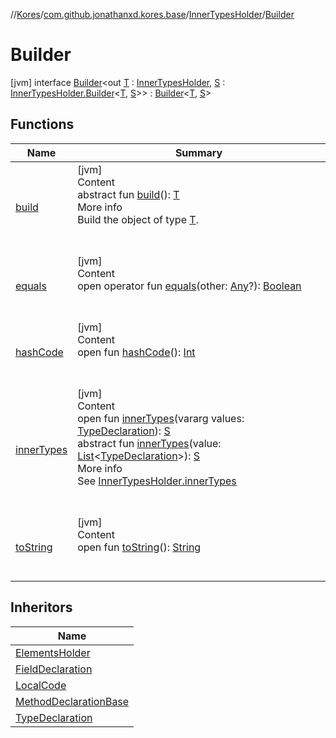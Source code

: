 //[Kores](../../../index.md)/[com.github.jonathanxd.kores.base](../../index.md)/[InnerTypesHolder](../index.md)/[Builder](index.md)



# Builder  
 [jvm] interface [Builder](index.md)<out [T](index.md) : [InnerTypesHolder](../index.md), [S](index.md) : [InnerTypesHolder.Builder](index.md)<[T](index.md), [S](index.md)>> : [Builder](../../../com.github.jonathanxd.kores.builder/-builder/index.md)<[T](index.md), [S](index.md)>    


## Functions  
  
|  Name|  Summary| 
|---|---|
| <a name="com.github.jonathanxd.kores.builder/Builder/build/#/PointingToDeclaration/"></a>[build](../../../com.github.jonathanxd.kores.builder/-builder/build.md)| <a name="com.github.jonathanxd.kores.builder/Builder/build/#/PointingToDeclaration/"></a>[jvm]  <br>Content  <br>abstract fun [build](../../../com.github.jonathanxd.kores.builder/-builder/build.md)(): [T](index.md)  <br>More info  <br>Build the object of type [T](../../../com.github.jonathanxd.kores.builder/-builder/index.md).  <br><br><br>
| <a name="kotlin/Any/equals/#kotlin.Any?/PointingToDeclaration/"></a>[equals](../../../com.github.jonathanxd.kores.util/-simple-resolver/index.md#%5Bkotlin%2FAny%2Fequals%2F%23kotlin.Any%3F%2FPointingToDeclaration%2F%5D%2FFunctions%2F-427383591)| <a name="kotlin/Any/equals/#kotlin.Any?/PointingToDeclaration/"></a>[jvm]  <br>Content  <br>open operator fun [equals](../../../com.github.jonathanxd.kores.util/-simple-resolver/index.md#%5Bkotlin%2FAny%2Fequals%2F%23kotlin.Any%3F%2FPointingToDeclaration%2F%5D%2FFunctions%2F-427383591)(other: [Any](https://kotlinlang.org/api/latest/jvm/stdlib/kotlin/-any/index.html)?): [Boolean](https://kotlinlang.org/api/latest/jvm/stdlib/kotlin/-boolean/index.html)  <br><br><br>
| <a name="kotlin/Any/hashCode/#/PointingToDeclaration/"></a>[hashCode](../../../com.github.jonathanxd.kores.util/-simple-resolver/index.md#%5Bkotlin%2FAny%2FhashCode%2F%23%2FPointingToDeclaration%2F%5D%2FFunctions%2F-427383591)| <a name="kotlin/Any/hashCode/#/PointingToDeclaration/"></a>[jvm]  <br>Content  <br>open fun [hashCode](../../../com.github.jonathanxd.kores.util/-simple-resolver/index.md#%5Bkotlin%2FAny%2FhashCode%2F%23%2FPointingToDeclaration%2F%5D%2FFunctions%2F-427383591)(): [Int](https://kotlinlang.org/api/latest/jvm/stdlib/kotlin/-int/index.html)  <br><br><br>
| <a name="com.github.jonathanxd.kores.base/InnerTypesHolder.Builder/innerTypes/#kotlin.Array[com.github.jonathanxd.kores.base.TypeDeclaration]/PointingToDeclaration/"></a>[innerTypes](inner-types.md)| <a name="com.github.jonathanxd.kores.base/InnerTypesHolder.Builder/innerTypes/#kotlin.Array[com.github.jonathanxd.kores.base.TypeDeclaration]/PointingToDeclaration/"></a>[jvm]  <br>Content  <br>open fun [innerTypes](inner-types.md)(vararg values: [TypeDeclaration](../../-type-declaration/index.md)): [S](index.md)  <br>abstract fun [innerTypes](inner-types.md)(value: [List](https://kotlinlang.org/api/latest/jvm/stdlib/kotlin.collections/-list/index.html)<[TypeDeclaration](../../-type-declaration/index.md)>): [S](index.md)  <br>More info  <br>See [InnerTypesHolder.innerTypes](../inner-types.md)  <br><br><br>
| <a name="kotlin/Any/toString/#/PointingToDeclaration/"></a>[toString](../../../com.github.jonathanxd.kores.util/-simple-resolver/index.md#%5Bkotlin%2FAny%2FtoString%2F%23%2FPointingToDeclaration%2F%5D%2FFunctions%2F-427383591)| <a name="kotlin/Any/toString/#/PointingToDeclaration/"></a>[jvm]  <br>Content  <br>open fun [toString](../../../com.github.jonathanxd.kores.util/-simple-resolver/index.md#%5Bkotlin%2FAny%2FtoString%2F%23%2FPointingToDeclaration%2F%5D%2FFunctions%2F-427383591)(): [String](https://kotlinlang.org/api/latest/jvm/stdlib/kotlin/-string/index.html)  <br><br><br>


## Inheritors  
  
|  Name| 
|---|
| <a name="com.github.jonathanxd.kores.base/ElementsHolder.Builder///PointingToDeclaration/"></a>[ElementsHolder](../../-elements-holder/-builder/index.md)
| <a name="com.github.jonathanxd.kores.base/FieldDeclaration.Builder///PointingToDeclaration/"></a>[FieldDeclaration](../../-field-declaration/-builder/index.md)
| <a name="com.github.jonathanxd.kores.base/LocalCode.Builder///PointingToDeclaration/"></a>[LocalCode](../../-local-code/-builder/index.md)
| <a name="com.github.jonathanxd.kores.base/MethodDeclarationBase.Builder///PointingToDeclaration/"></a>[MethodDeclarationBase](../../-method-declaration-base/-builder/index.md)
| <a name="com.github.jonathanxd.kores.base/TypeDeclaration.Builder///PointingToDeclaration/"></a>[TypeDeclaration](../../-type-declaration/-builder/index.md)


